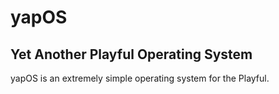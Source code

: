 # yapOS

## Yet Another Playful Operating System

yapOS is an extremely simple operating system for the Playful.

